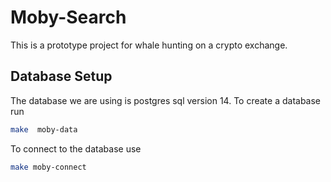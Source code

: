 # Moby-Search 

This is a prototype project for whale hunting on a crypto exchange. 

## Database Setup

The database we are using is postgres sql version 14. 
To create a database run 

```bash
make  moby-data
```

To connect to the database use 

```bash
make moby-connect
```



